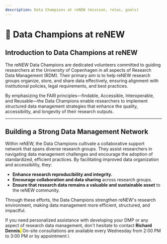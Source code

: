 ```yaml
---
description: Data Champions at reNEW (mission, roles, goals)
---
```


# 🔵 Data Champions at reNEW

## Introduction to Data Champions at reNEW

The reNEW Data Champions are dedicated volunteers committed to guiding researchers at the University of Copenhagen in all aspects of Research Data Management (RDM). Their primary aim is to help reNEW research groups organize, store, and share data effectively, ensuring alignment with institutional policies, legal requirements, and best practices.

By emphasizing the FAIR principles—findable, Accessible, Interoperable, and Reusable—the Data Champions enable researchers to implement structured data management strategies that enhance the quality, accessibility, and longevity of their research outputs.

***

## Building a Strong Data Management Network

Within reNEW, the Data Champions cultivate a collaborative support network that spans diverse research groups. They assist researchers in navigating data management challenges and encourage the adoption of standardized, efficient practices. By facilitating improved data organization and accessibility, they:

* **Enhance research reproducibility and integrity.**
* **Encourage collaboration and data sharing** across research groups.
* **Ensure that research data remains a valuable and sustainable asset** to the reNEW community.

Through these efforts, the Data Champions strengthen reNEW's research environment, making data management more efficient, structured, and impactful.

If you need personalized assistance with developing your DMP or any aspect of research data management, don't hesitate to contact **Richard Dennis**<mark style="color:$primary;">.</mark> On-site consultations are available every Wednesday from 2:00 PM to 3:00 PM or by appointment.\
